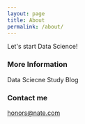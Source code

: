 ```yaml
---
layout: page
title: About
permalink: /about/
---
```


Let's start Data Science!

### More Information

Data Sciecne Study Blog

### Contact me

[honors@nate.com](mailto:honors@nate.com)
